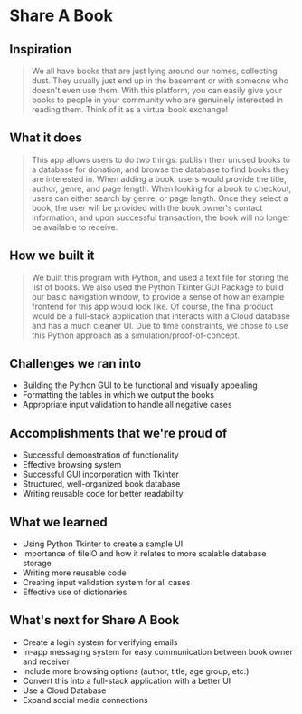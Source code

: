 # Share A Book

## Inspiration
>We all have books that are just lying around our homes, collecting dust. They usually just end up in the basement or with someone who doesn't even use them. With this platform, you can easily give your books to people in your community who are genuinely interested in reading them.  Think of it as a virtual book exchange!

## What it does
>This app allows users to do two things: publish their unused books to a database for donation, and browse the database to find books they are interested in. When adding a book, users would provide the title, author, genre, and page length. When looking for a book to checkout, users can either search by genre, or page length. Once they select a book, the user will be provided with the book owner's contact information, and upon successful transaction, the book will no longer be available to receive.

## How we built it
>We built this program with Python, and used a text file for storing the list of books. We also used the Python Tkinter GUI Package to build our basic navigation window, to provide a sense of how an example frontend for this app would look like. Of course, the final product would be a full-stack application that interacts with a Cloud database and has a much cleaner UI. Due to time constraints, we chose to use this Python approach as a simulation/proof-of-concept. 

## Challenges we ran into
- Building the Python GUI to be functional and visually appealing
- Formatting the tables in which we output the books
- Appropriate input validation to handle all negative cases

## Accomplishments that we're proud of
- Successful demonstration of functionality
- Effective browsing system
- Successful GUI incorporation with Tkinter
- Structured, well-organized book database
- Writing reusable code for better readability

## What we learned
- Using Python Tkinter to create a sample UI
- Importance of fileIO and how it relates to more scalable database storage
- Writing more reusable code
- Creating input validation system for all cases
- Effective use of dictionaries

## What's next for Share A Book
- Create a login system for verifying emails 
- In-app messaging system for easy communication between book owner and receiver
- Include more browsing options (author, title, age group, etc.)
- Convert this into a full-stack application with a better UI
- Use a Cloud Database
- Expand social media connections
